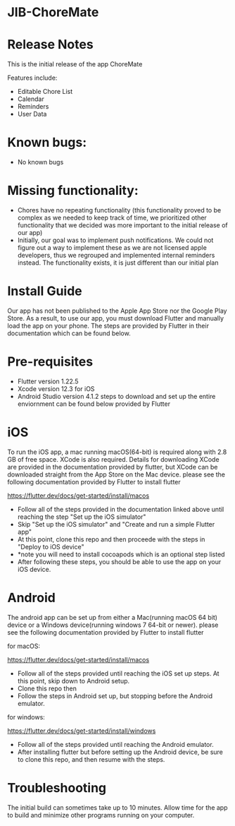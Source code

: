
# JIB-ChoreMate 

# Release Notes

This is the initial release of the app ChoreMate

Features include:
- Editable Chore List
- Calendar
- Reminders
- User Data 

# Known bugs:
- No known bugs

# Missing functionality:
- Chores have no repeating functionality (this functionality proved to be complex as we needed to keep track of time, we prioritized other functionality that we decided was more important to the initial release of our app)
- Initially, our goal was to implement push notifications. We could not figure out a way to implement these as we are not licensed apple developers, thus we regrouped and implemented internal reminders instead. The functionality exists, it is just different than our initial plan

# Install Guide
Our app has not been published to the Apple App Store nor the Google Play Store. As a result, to use our app, you must download Flutter and manually load the app on your phone. The steps are provided by Flutter in their documentation which can be found below. 

# Pre-requisites

- Flutter version 1.22.5
- Xcode version 12.3 for iOS
- Android Studio version 4.1.2
steps to download and set up the entire enviornment can be found below provided by Flutter

# iOS
To run the iOS app, a mac running macOS(64-bit) is required along with 2.8 GB of free space. XCode is also required. Details for downloading XCode are provided in the documentation provided by flutter, but XCode can be downloaded straight from the App Store on the Mac device. 
please see the following documentation provided by Flutter to install flutter

  https://flutter.dev/docs/get-started/install/macos
  
- Follow all of the steps provided in the documentation linked above until reaching the step "Set up the iOS simulator" 
- Skip "Set up the iOS simulator" and "Create and run a simple Flutter app"
- At this point, clone this repo and then proceede with the steps in "Deploy to iOS device"
- *note you will need to install cocoapods which is an optional step listed
- After following these steps, you should be able to use the app on your iOS device. 

# Android
The android app can be set up from either a Mac(running macOS 64 bit) device or a Windows device(running windows 7 64-bit or newer). 
please see the following documentation provided by Flutter to install flutter

for macOS: 

https://flutter.dev/docs/get-started/install/macos
- Follow all of the steps provided until reaching the iOS set up steps. At this point, skip down to Android setup. 
- Clone this repo then
- Follow the steps in Android set up, but stopping before the Android emulator. 

for windows: 

https://flutter.dev/docs/get-started/install/windows
- Follow all of the steps provided until reaching the Android emulator. 
- After installing flutter but before setting up the Android device, be sure to clone this repo, and then resume with the steps.

# Troubleshooting

The initial build can sometimes take up to 10 minutes. Allow time for the app to build and minimize other programs running on your computer. 




